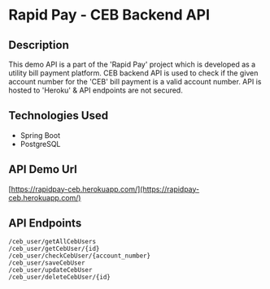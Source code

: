 # Rapid Pay - CEB Backend API

## Description
This demo API is a part of the 'Rapid Pay' project which is developed as a utility bill payment platform.
CEB backend API is used to check if the given account number for the 'CEB' bill payment is a valid account number.
API is hosted to 'Heroku' & API endpoints are not secured.

## Technologies Used
* Spring Boot
* PostgreSQL

## API Demo Url
[https://rapidpay-ceb.herokuapp.com/](https://rapidpay-ceb.herokuapp.com/)
	
## API Endpoints
	/ceb_user/getAllCebUsers
	/ceb_user/getCebUser/{id}
	/ceb_user/checkCebUser/{account_number}
	/ceb_user/saveCebUser
	/ceb_user/updateCebUser
	/ceb_user/deleteCebUser/{id}

